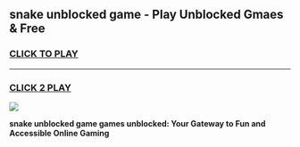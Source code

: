 
## snake unblocked game - Play Unblocked Gmaes & Free
<h3>
<a href="https://premium.freeplayer.one?title=snake_unblocked_game&ref=20F">CLICK TO PLAY</a></h3>
<hr>

<h3>
<a href="https://premium.freeplayer.one?title=snake_unblocked_game&ref=20F">CLICK 2 PLAY</a>
  
</h3>

<a href="https://premium.freeplayer.one?title=snake_unblocked_game&ref=20F/"><img src="https://clearcache.store/games.png"></a>


**snake unblocked game games unblocked: Your Gateway to Fun and Accessible Online Gaming**
